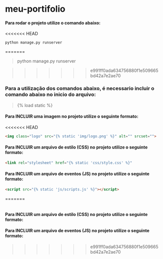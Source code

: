 # meu-portifolio

#### Para rodar o projeto utilize o comando abaixo:
<<<<<<< HEAD
```shell
python manage.py runserver
```
=======
  > python manage.py runserver
  
  
>>>>>>> e991ff0ada634756880f1e509665bd42a7e2ae70
### Para a utilização dos comandos abaixo, é necessario incluir o comando abaixo no inicio do arquivo:
  > {% load static %} 

#### Para INCLUIR uma imagem no projeto utilize o seguinte formato:
<<<<<<< HEAD
```html
<img class="logo" src="{% static 'img/logo.png' %}" alt="" srcset="">
```
#### Para INCLUIR um arquivo de estilo (CSS) no projeto utilize o seguinte formato:
```html
<link rel="stylesheet" href="{% static 'css/style.css' %}"
```

#### Para INCLUIR um arquivo de eventos (JS) no projeto utilize o seguinte formato:
```html
<script src="{% static 'js/scripts.js' %}"></script>
```
=======
  > <img class="logo" src="{% static 'img/logo.png' %}" alt="" srcset="">

#### Para INCLUIR um arquivo de estilo (CSS) no projeto utilize o seguinte formato:
  > <link rel="stylesheet" href="{% static 'css/style.css' %}">

#### Para INCLUIR um arquivo de eventos (JS) no projeto utilize o seguinte formato:
  > <script src="{% static 'js/scripts.js' %}"></script>
>>>>>>> e991ff0ada634756880f1e509665bd42a7e2ae70
